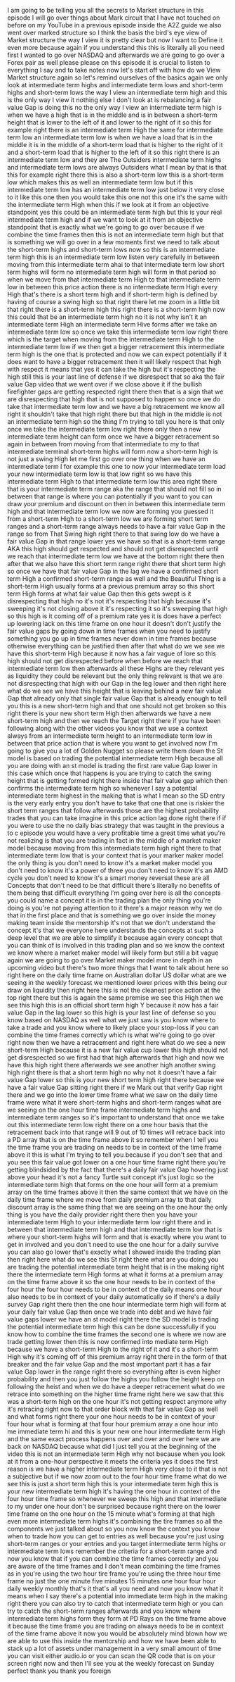 I am going to be telling you all the secrets to Market structure in this episode I will go over things about Mark circuit that I have not touched on before on my YouTube in a previous episode inside the A2Z guide we also went over marked structure so I think the basis the bird's eye view of Market structure the way I view it is pretty clear but now I want to Define it even more because again if you understand this this is literally all you need first I wanted to go over NASDAQ and afterwards we are going to go over a Forex pair as well please please on this episode it is crucial to listen to everything I say and to take notes now let's start off with how do we View Market structure again so let's remind ourselves of the basics again we only look at intermediate term highs and intermediate term lows and short-term highs and short-term lows the way I view an intermediate term high and this is the only way I view it nothing else I don't look at is rebalancing a fair value Gap is doing this no the only way I view an intermediate term high is when we have a high that is in the middle and is in between a short-term height that is lower to the left of it and lower to the right of it so this for example right there is an intermediate term High the same for intermediate term low an intermediate term low is when we have a load that is in the middle it is in the middle of a short-term load that is higher to the right of it and a short-term load that is higher to the left of it so this right there is an intermediate term low and they are The Outsiders intermediate term highs and intermediate term lows are always Outsiders what I mean by that is that this for example right there this is also a short-term low this is a short-term low which makes this as well an intermediate term low but if this intermediate term low has an intermediate term low just below it very close to it like this one then you would take this one not this one it's the same with the intermediate term High when this if we look at it from an objective standpoint yes this could be an intermediate term high but this is your real intermediate term high and if we want to look at it from an objective standpoint that is exactly what we're going to go over because if we combine the time frames then this is not an intermediate term high but that is something we will go over in a few moments first we need to talk about the short-term highs and short-term lows now so this is an intermediate term high this is an intermediate term low listen very carefully in between moving from this intermediate term ahai to that intermediate term low short term highs will form no intermediate term high will form in that period so when we move from that intermediate term High to that intermediate term low in between this price action there is no intermediate term High every High that's there is a short term high and if short-term high is defined by having of course a swing high so that right there let me zoom in a little bit that right there is a short-term high this right there is a short-term high now this could that be an intermediate term high no it is not why isn't it an intermediate term High an intermediate term Hive forms after we take an intermediate term low so once we take this intermediate term low right there which is the target when moving from the intermediate term High to the intermediate term low if we then get a bigger retracement this intermediate term high is the one that is protected and now we can expect potentially if it does want to have a bigger retracement then it will likely respect that high with respect it means that yes it can take the high but it's respecting the high still this is your last line of defense if we disrespect that so aka the fair value Gap video that we went over if we close above it if the bullish firefighter gaps are getting respected right there then that is a sign that we are disrespecting that high that is not supposed to happen so once we do take that intermediate term low and we have a big retracement we know all right it shouldn't take that high right there but that high in the middle is not an intermediate term high so the thing I'm trying to tell you here is that only once we take the intermediate term low right there only then a new intermediate term height can form once we have a bigger retracement so again in between from moving from that intermediate to my to that intermediate terminal short-term highs will form now a short-term high is not just a swing High let me first go over one thing when we have an intermediate term I for example this one to now your intermediate term load your new intermediate term low is that low right so we have this intermediate term High to that intermediate term low this area right there that is your intermediate term range aka the range that should not fill so in between that range is where you can potentially if you want to you can draw your premium and discount on then in between this intermediate term high and that intermediate term low we now are forming you guessed it from a short-term High to a short-term low we are forming short term ranges and a short-term range always needs to have a fair value Gap in the range so from That Swing high right there to that swing low do we have a fair value Gap in that range lower yes we have so that is a short-term range AKA this high should get respected and should not get disrespected until we reach that intermediate term low we have at the bottom right there then after that we also have this short term range right there that short term high so once we have that fair value Gap in the lag we have a confirmed short term High a confirmed short-term range as well and the Beautiful Thing is a short-term High usually forms at a previous premium array so this short term High forms at what fair value Gap then this gets swept is it disrespecting that high no it's not it's respecting that high because it's sweeping it's not closing above it it's respecting it so it's sweeping that high so this high is it coming off of a premium rate yes it is does have a perfect up lowering lack on this time frame on one hour it doesn't don't justify the fair value gaps by going down in time frames when you need to justify something you go up in time frames never down in time frames because otherwise everything can be justified then after that what do we we see we have this short-term High because it now has a fair vague of lore so this high should not get disrespected before when before we reach that intermediate term low then afterwards all these Highs are they relevant yes as liquidity they could be relevant but the only thing relevant is that we are not disrespecting that high with our Gap in the leg lower and then right here what do we see we have this height that is leaving behind a new fair value Gap that already only that single fair value Gap that is already enough to tell you this is a new short-term high and that one should not get broken so this right there is your new short term High then afterwards we have a new short-term high and then we reach the Target right there if you have been following along with the other videos you know that we use a context always from an intermediate term height to an intermediate term low in between that price action that is where you want to get involved now I'm going to give you a lot of Golden Nugget so please write them down the St model is based on trading the potential intermediate term High because all you are doing with an st model is trading the first rare value Gap lower in this case which once that happens is you are trying to catch the swing height that is getting formed right there inside that fair value gap which then confirms the intermediate term high so whenever I say a potential intermediate term highest in the making that is what I mean so the SD entry is the very early entry you don't have to take that one that one is riskier the short term ranges that follow afterwards those are the highest probability trades that you can take imagine in this price action lag done right there if if you were to use the no daily bias strategy that was taught in the previous a to c episode you would have a very profitable time a great time what you're not realizing is that you are trading in fact in the middle of a market maker model because moving from this intermediate term high right there to that intermediate term low that is your context that is your marker maker model the only thing is you don't need to know it's a market maker model you don't need to know it's a power of three you don't need to know it's an AMD cycle you don't need to know it's a smart money reversal these are all Concepts that don't need to be that difficult there's literally no benefits of them being that difficult everything I'm going over here is all the concepts you could name a concept it is in the trading plan the only thing you're doing is you're not paying attention to it there's a major reason why we do that in the first place and that is something we go over inside the money making team inside the mentorship it's not that we don't understand the concept it's that we everyone here understands the concepts at such a deep level that we are able to simplify it because again every concept that you can think of is involved in this trading plan and so we know the context we know where a market maker model will likely form but still a bit vague again we are going to go over Market maker model more in depth in an upcoming video but there's two more things that I want to talk about here so right here on the daily time frame on Australian dollar US dollar what are we seeing in the weekly forecast we mentioned lower prices with this being our draw on liquidity then right here this is not the cleanest price action at the top right there but this is again the same premise we see this High then we see this high this is an official short term high Y because it now has a fair value Gap in the lag lower so this high is your last line of defense so you know based on NASDAQ as well what we just saw is you know where to take a trade and you know where to likely place your stop-loss if you can combine the time frames correctly which is what we're going to go over right now then we have a retracement and right here what do we see a new short-term High because it is a new fair value cup lower this high should not get disrespected so we first had that high afterwards that high and now we have this high right there afterwards we see another high another swing high right there is that a short term high no why not it doesn't have a fair value Gap lower so this is your new short term high right there because we have a fair value Gap sitting right there if we Mark out that verify Gap right there and we go into the lower time frame what we saw on the daily time frame were what it were short-term highs and short-term ranges what are we seeing on the one hour time frame intermediate term highs and intermediate term ranges so it's important to understand that once we take out this intermediate term low right there on a one hour basis that the retracement back into that range will 9 out of 10 times will retrace back into a PD array that is on the time frame above it so remember when I tell you the time frame you are trading on needs to be in context of the time frame above it this is what I'm trying to tell you because if you don't see that and you see this fair value got lower on a one hour time frame right there you're getting blindsided by the fact that there's a daily fair value Gap hovering just above your head it's not a fancy Turtle suit concept it's just logic so the intermediate term high that forms on the one hour will form at a premium array on the time frames above it then the same context that we have on the daily time frame where we move from daily premium array to that daily discount array is the same thing that we are seeing on the one hour the only thing is you have the daily provider right there then you have your intermediate term High to your intermediate term low right there and in between that intermediate term high and that intermediate term low that is where your short-term highs will form and that is exactly where you want to get in involved and you don't need to use the one hour for a daily survive you can also go lower that's exactly what I showed inside the trading plan then right here what do we see this St right there what are you doing you are trading the potential intermediate term height that is in the making right there the intermediate term High forms at what it forms at a premium array on the time frame above it so the one hour needs to be in context of the four hour the four hour needs to be in context of the daily means one hour also needs to be in context of your daily automatically so if there's a daily survey Gap right there then the one hour intermediate term high will form at your daily fair value Gap then once we trade into debt and we have fair value gaps lower we have an st model right there the SD model is trading the potential intermediate term high this can be done successfully if you know how to combine the time frames the second one is where we now are trade getting lower then this is now confirmed into mediate term High because we have a short-term High to the right of it and it's a short-term High why it's coming off of this premium array right there in the form of that breaker and the fair value Gap and the most important part it has a fair value Gap lower in the range right there so everything after is even higher probability and then you just follow the highs you follow the height keep on following the heist and when we do have a deeper retracement what do we retrace into something on the higher time frame right here we saw that this was a short-term high on the one hour it's not getting respect anymore why it's retracing right now to that order block with that fair value Gap as well and what forms right there your one hour needs to be in context of your four hour what is forming at that four hour premium array a one hour into me immediate term hi and this is your new one hour intermediate term High and the same exact process happens over and over and over here we are back on NASDAQ because what did I just tell you at the beginning of the video this is not an intermediate term High why not because when you look at it from a one-hour perspective it meets the criteria yes it does the first reason is we have a higher intermediate term High very close to it that is not a subjective but if we now zoom out to the four hour time frame what do we see this is just a short term high this is your intermediate term high this is your new intermediate term high it's having the one hour in context of the four hour time frame so whenever we sweep this high and that intermediate to my under one hour don't be surprised because right there on the lower time frame on the one hour on the 15 minute what's forming at that high even more intermediate term highs it's combining the tire frames so all the components we just talked about so you now know the context you know when to trade how you can get to entries as well because you're just using short-term ranges or your entries and you target intermediate term highs or intermediate term lows remember the criteria for a short-term range and now you know that if you can combine the time frames correctly and you are aware of the time frames and I don't mean combining the time frames as in you're using the two hour tire frame you're using the three hour time frame no just the one minute five minutes 15 minutes one hour four hour daily weekly monthly that's it that's all you need and now you know what it means when I say there's a potential into immediate term high in the making right there you can also try to catch that intermediate term high or you can try to catch the short-term ranges afterwards and you know where intermediate term highs form they form at PD Rays on the time frame above it because the time frame you are trading on always needs to be in context of the time frame above it now you would be absolutely mind blown how we are able to use this inside the mentorship and how we have been able to stack up a lot of assets under management in a very small amount of time you can visit either audio.io or you can scan the QR code that is on your screen right now and then I'll see you at the weekly forecast on Sunday perfect thank you thank you foreign